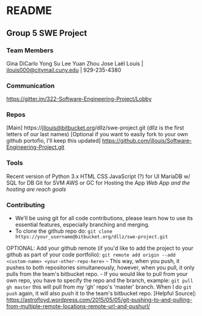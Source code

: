 # README #

## Group 5 SWE Project ##

### Team Members ###
Gina DiCarlo
Yong Su Lee
Yuan Zhou
Jose Laël Louis | jlouis000@citymail.cuny.edu | 929-235-4380

### Communication ###
https://gitter.im/322-Software-Engineering-Project/Lobby

### Repos ###
[Main] 
https://jllouis@bitbucket.org/dllz/swe-project.git (dllz is the first letters of our last names)
[Optional if you want to easily fork to your own github portofio, I'll keep this updated] 
https://github.com/jllouis/Software-Engineering-Project.git

### Tools ###
Recent version of Python 3.x
HTML CSS JavaScript (?) for UI
MariaDB w/ SQL for DB
Git for SVM 
AWS or GC for Hosting the App
*Web App and the hosting are reach goals*

### Contributing ###
- We'll be using git for all code contributions, please learn how to use its 
essential features, especially branching and merging.
- To clone the github repo do:
`git clone https://your_username@bitbucket.org/dllz/swe-project.git`

OPTIONAL:
    Add your github remote (if you'd like to add the project to your github as part of your code portfolio):
    `git remote add origin --add <custom-name> <your-other-repo-here>`
    - This way, when you push, it pushes to both repositories simultaneously,
    however, when you pull, it only pulls from the team's bitbucket repo. 
    - If you would like to pull from your own repo, you have to specify the repo and the branch, example:
    `git pull gh master`
     this will pull from my 'gh' repo's 'master' branch. When I do `git push` again, it will also push it to the team's bitbucket repo.
    [Helpful Source]: https://astrofloyd.wordpress.com/2015/05/05/git-pushing-to-and-pulling-from-multiple-remote-locations-remote-url-and-pushurl/


